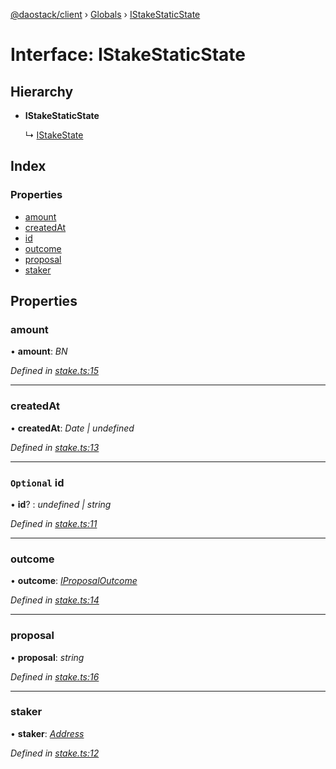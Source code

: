 [@daostack/client](../README.md) › [Globals](../globals.md) › [IStakeStaticState](istakestaticstate.md)

# Interface: IStakeStaticState

## Hierarchy

* **IStakeStaticState**

  ↳ [IStakeState](istakestate.md)

## Index

### Properties

* [amount](istakestaticstate.md#amount)
* [createdAt](istakestaticstate.md#createdat)
* [id](istakestaticstate.md#optional-id)
* [outcome](istakestaticstate.md#outcome)
* [proposal](istakestaticstate.md#proposal)
* [staker](istakestaticstate.md#staker)

## Properties

###  amount

• **amount**: *BN*

*Defined in [stake.ts:15](https://github.com/daostack/client/blob/aa9723f/src/stake.ts#L15)*

___

###  createdAt

• **createdAt**: *Date | undefined*

*Defined in [stake.ts:13](https://github.com/daostack/client/blob/aa9723f/src/stake.ts#L13)*

___

### `Optional` id

• **id**? : *undefined | string*

*Defined in [stake.ts:11](https://github.com/daostack/client/blob/aa9723f/src/stake.ts#L11)*

___

###  outcome

• **outcome**: *[IProposalOutcome](../enums/iproposaloutcome.md)*

*Defined in [stake.ts:14](https://github.com/daostack/client/blob/aa9723f/src/stake.ts#L14)*

___

###  proposal

• **proposal**: *string*

*Defined in [stake.ts:16](https://github.com/daostack/client/blob/aa9723f/src/stake.ts#L16)*

___

###  staker

• **staker**: *[Address](../globals.md#address)*

*Defined in [stake.ts:12](https://github.com/daostack/client/blob/aa9723f/src/stake.ts#L12)*

